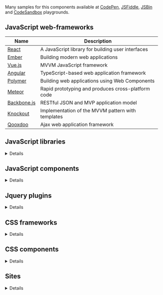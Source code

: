 Many samples for this components available at [CodePen](https://codepen.io/), [JSFiddle](https://jsfiddle.net/), [JSBin](https://jsbin.com) and [CodeSandbox](https://codesandbox.io/) playgrounds.

## JavaScript web-frameworks
<detail>

Name | Description
-|-
[React](https://reactjs.org/) | A JavaScript library for building user interfaces
[Ember](https://emberjs.com/) | Building modern web applications
[Vue.js](https://vuejs.org/) | MVVM JavaScript framework 
[Angular](https://angular.io/) | TypeScript-based web application framework
[Polymer](https://www.polymer-project.org/) | Building web applications using Web Components
[Meteor](https://www.meteor.com/) | Rapid prototyping and produces cross-platform code
[Backbone.js](https://backbonejs.org/) | RESTful JSON and MVP application model
[Knockout](https://knockoutjs.com/) | Implementation of the MVVM pattern with templates
[Qooxdoo](http://www.qooxdoo.org/) | Ajax web application framework


</detail>

## JavaScript libraries
<details>

Name | Description
-|-
[Hammer.js](http://hammerjs.github.io/) | Triggers gesture events
[Fuse.js](https://fusejs.io/) | Fuzzy-search library
[C3.js](https://c3js.org/) | D3-based reusable chart library

</details>

## JavaScript components
<details>

Name | Description
-|-
[BrowserBlast](https://markgoodyear.com/2013/02/browserblast-2-relaunch/) | Warning for IE users to let them know their browser isn’t supported anymore
[Headhesive.js](https://markgoodyear.com/labs/headhesive/) | An on-demand sticky header
[Populatr](https://markgoodyear.com/labs/populatr/) | Populate any form with pre-defined data
[PageTransitions](https://github.com/codrops/PageTransitions) | Page transition effects
[Snap.js](https://github.com/jakiestfu/Snap.js) | Draggable side menu
[Lightbox](https://lokeshdhakar.com/projects/lightbox2/) | Overlay images on top of the page
[Autosize](http://www.jacklmoore.com/autosize/) | Automatically resize textarea height
[Wheelzoom](http://www.jacklmoore.com/wheelzoom/) | Zooming IMG elements with the mousewheel/trackpad
[RS Carousel](https://github.com/Redknife/rs-carousel) | Fullpage carousel
[Flip](https://pqina.nl/flip/) | Flip Countdown
[Swiper](https://swiperjs.com/) | Mobile touch slider
[Flickity](https://flickity.metafizzy.co/) | Touch, responsive, flickable carousels
[lightGallery.js](https://sachinchoolur.github.io/lightgallery.js/) | Full featured javascript lightbox gallery, No dependencies.
[Highcharts](https://www.highcharts.com/blog/products/highcharts/) | Interactive JavaScript charts
[Siema](https://pawelgrzybek.github.io/siema/) | Lightweight and simple carousel with no dependencies
[Glider.js](https://nickpiscitelli.github.io/Glider.js/) | Native scrolling list with paging controls
[TinyScrollbar](https://baijs.com/tinyscrollbar/) | A crossbrowser lightweight Javascript / jQuery scrollbar
[Quasar](https://github.com/patrickmonteiro/quasar-audio-record) | Audio Recorder using the MediaStream Recording API
[FullPageScroll](https://www.cssscript.com/cross-platform-smooth-one-page-scrolling-pure-javascript/) | Smooth one page scrolling effect

</details>

## Jquery plugins
<details>

Name | Description
-|-
[ScrollUp](https://markgoodyear.com/labs/scrollup/) | 'Scroll to top' feature
[DropDownMenu](https://www.jqueryscript.net/menu/Stylish-Responsive-Drop-Down-Menu-Plugin-For-jQuery-flaunt.html) | Drop down menu
[MixItUp](https://www.jqueryscript.net/layout/jQuery-Plugin-For-Filtering-Sorting-Html-Elements-MixItUp.html) | Filtering and Sorting Html Elements
[Mosaic](https://www.jqueryscript.net/demo/jQuery-Plugin-For-Sliding-Box-with-Image-Overlay-Effect-Mosaic/) | Sliding Box with Image Overlay Effect
[PageSlide](https://www.jqueryscript.net/demo/jQuery-Plugin-For-Responsive-Page-Slide-Menu-PageSlide/examples/) | Page slide menu
[Zoom](http://www.jacklmoore.com/zoom/) | Enlarge images on touch, click, or mouseover
[Colorbox](http://www.jacklmoore.com/colorbox/) | Lightbox for images/slideshow
[Pagination.js](http://pagination.js.org/) | Customisable pagination
[SliderPagination](https://www.jqueryscript.net/demo/Slider-Pagination-with-jQuery-UI-Slider/) | Slider Pagination Concept with jQuery UI Slider
[3D Gallery Room](https://www.jqueryscript.net/demo/Image-Gallery-Room-with-3D-Rotation-Effects/index2.html) | Image Gallery Room with 3D Rotation Effects
[Marquee](https://github.com/aamirafridi/jQuery.Marquee) | Scroll the text like the old traditional marquee
[Waterwheel](https://bkosborne.com/jquery-waterwheel-carousel) | Display images with a cascading "waterwheel" effect
[Grayscale](https://www.jqueryscript.net/demo/Grayscale-Image-Hover-Effect-with-HTML5-jQuery/) | Grayscale Image Hover Effect
[Stellar.js](https://github.com/markdalgleish/stellar.js) | Parallax scrolling
[BlocksIt.js](https://www.inwebson.com/demo/blocksit-js/) | Dynamic Grid Layout
[MultiZoom.js](https://github.com/dynamicdriverepo/featuredimagezoomer) | Image Zoomer
[Quake Slider](https://www.egrappler.com/jquery-image-slider-plugin-with-cool-transition-effects/plain.htm) | Image Slider with  transition effects
[Shapeshift](https://www.jqueryscript.net/demo/Dynamic-Drag-Drop-Grid-Layout-Plugin-shapeshift/demo/) | Dynamic Drag and Drop Grid Layout
[SimplePopup](https://www.jqueryscript.net/demo/Simple-jQuery-Plugin-for-Popup-Window/demo/) | Simple popup window
[SyoTimer](http://syomochkin.xyz/folio/syotimer/demo.html) | Countdown on html page
[Nagging Menu](https://www.jqueryscript.net/demo/Fixed-Position-Top-Menu-Bar-with-jQuery-CSS3-nagging-menu/) | Fixed Position Top Menu Bar
[bxSlider](https://bxslider.com/) | Content slider
[ImagesCompare](https://github.com/sylvaincombes/jquery-images-compare) | Comparing two images
[Navgoco](http://apps.komposta.net/jquery/navgoco/demo/) | Vertical multi-level slide navigation
[BlueimpGallery](https://blueimp.github.io/Gallery/) | Image & video gallery, carousel and lightbox
[Growl](http://ksylvest.github.io/jquery-growl/) | Provide informative messages in the browser
[Carousel](https://ksylvest.github.io/jquery-carousel/) | Scrolling gallery
[Age](http://ksylvest.github.io/jquery-age/) | Formats and tracks dates and times as human readable text
[Gridly](http://ksylvest.github.io/jquery-gridly/) | Drag and drop as well as resize on a grids
[Lighter](http://ksylvest.github.io/jquery-lighter/) | Zoomable images viewer like other light box
[FeedbackMe](http://feedback-me.appspot.com/) | Widget with a feedback form which slides from the side of the screen
[TreeTable](http://ludo.cubicphuse.nl/jquery-treetable/) | Display tree of data in table
[Camera](http://www.pixedelic.com/plugins/camera/) | Nice slideshow plugin
[jCarousel](https://sorgalla.com/jcarousel/) | Riding carousels for controlling a list of items in horizontal or vertical order
[Lity](https://sorgalla.com/lity/) | Lightweight, accessible and responsive lightbox
[lightSlider](http://sachinchoolur.github.io/lightslider/) | Lightweight responsive Content slider with carousel thumbnails navigation
[lightGallery](http://sachinchoolur.github.io/lightGallery/) | A customizable, modular, responsive, lightbox gallery plugin
[Flexisel](http://9bitstudios.github.io/flexisel/) | Responsive Carousel
[StupidTable](https://joequery.github.io/Stupid-Table-Plugin/) | Small and simple table sorter
[FreeTransform](https://github.com/gthmb/jquery-free-transform) | Move/rotate/scale a DOM element
[ProSlider](https://github.com/TheSisb/jQuery-proSlider) | Style input[type=range]
[MiniColors](https://labs.abeautifulsite.net/jquery-minicolors/) | A tiny color picker
[Kwicks](http://devsmash.com/projects/kwicks) | Sliding panels
[Bootpag](http://botmonster.com/jquery-bootpag/) | Dynamic pagination
[jqTime](http://dev.nim579.ru/jqTime/) | Displays time on screen


</details>

## CSS frameworks
<details>

Name | Description
-|-
[Bootstrap](https://getbootstrap.com/) | Toolkit for developing with HTML, CSS, and JS
[Bulma](https://bulma.io/) | Free, open source CSS framework based on Flexbox
[Picnic](https://picnicss.com/) | Lightweight and beautiful library
[PureCss](https://purecss.io/) | A set of small, responsive CSS modules
[Materialize](https://materializecss.com/) | Responsive front-end framework based on Material Design
[Mini.css](https://minicss.org/docs) | A minimal, responsive, style-agnostic CSS framework
[Foundation](https://get.foundation/sites/docs/index.html) | Includes a fully customizable, responsive grid, a large library of Sass mixins, commonly used JavaScript plugins
[SemanticUI](https://semantic-ui.com/) | Component framework based around useful principles from natural language
[UIKit](https://getuikit.com/) | A lightweight and modular front-end framework for developing fast and powerful web interfaces
[MustardUI](https://kylelogue.github.io/mustard-ui/) | A starter CSS framework that actually looks good

</details>

## CSS components
<details>

Name | Description
-|-
[ResponsibleRetinaReadyMenu](https://tympanus.net/Tutorials/ResponsiveRetinaReadyMenu) | Responsible menu with different, size-dependent layouts
[98.css](https://jdan.github.io/98.css/) | Building interfaces that look like Windows 98
[Animate.css](https://daneden.github.io/animate.css/) | A cross-browser library of CSS animations

</details>

## Sites
<details>

Name | Description
-|-
[Cheatography](https://cheatography.com/) | Free Cheat Sheets, Revision Aids and Quick References
[jQueryScript](https://www.jqueryscript.net/) | Free jQuery Plugins and Tutorials
[MDB](https://mdbootstrap.com/) | Material Design for Bootstrap
[1stWebDesigner](https://1stwebdesigner.com/) | Content created by web design professionals, for web design professional
[MockplusBlog](https://www.mockplus.com/blog) | Designers blog
[CSS Script](https://www.cssscript.com) | JavaScript and CSS / CSS3 resources for front-end developers

</details>
